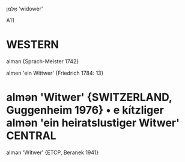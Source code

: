 אַלמן
'widower'

A11

WESTERN
========

alman {Sprach-Meister 1742}

almen 'ein Wittwer' {Friedrich 1784: 13}

almən 'Witwer' {SWITZERLAND, Guggenheim 1976}
	•	e kítzliger almən 'ein heiratslustiger Witwer'
CENTRAL
========

almən 'Witwer' {ETCP, Beranek 1941}